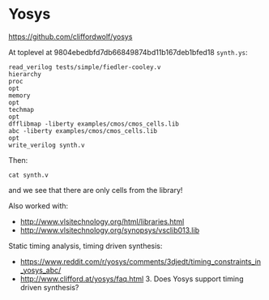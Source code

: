 # Yosys

<https://github.com/cliffordwolf/yosys>

At toplevel at 9804ebedbfd7db66849874bd11b167deb1bfed18 `synth.ys`:

    read_verilog tests/simple/fiedler-cooley.v
    hierarchy
    proc
    opt
    memory
    opt
    techmap
    opt
    dfflibmap -liberty examples/cmos/cmos_cells.lib
    abc -liberty examples/cmos/cmos_cells.lib
    opt
    write_verilog synth.v

Then:

    cat synth.v

and we see that there are only cells from the library!

Also worked with:

- <http://www.vlsitechnology.org/html/libraries.html>
- <http://www.vlsitechnology.org/synopsys/vsclib013.lib>

Static timing analysis, timing driven synthesis:

- <https://www.reddit.com/r/yosys/comments/3djedt/timing_constraints_in_yosys_abc/>
- <http://www.clifford.at/yosys/faq.html> 3. Does Yosys support timing driven synthesis?
